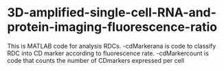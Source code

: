 # 3D-amplified-single-cell-RNA-and-protein-imaging-fluorescence-ratio
This is MATLAB code for analysis RDCs.
-cdMarkerana is code to classify RDC into CD marker according to fluorescence rate.
-cdMarkercount is code that counts the number of CDmarkers expressed per cell
